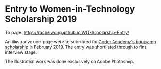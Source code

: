 # Entry to Women-in-Technology Scholarship 2019

To page: 
https://rachelwong.github.io/WIT-Scholarship-Entry/

An illustrative one-page website submitted for [Coder Academy's bootcamp scholarship](https://coderacademy.edu.au/coding-courses/coding-bootcamps/fast-track/women-in-tech-scholarship) in February 2019. The entry was shortlisted through to final interview stage. 

The illustration work was done exclusively on Adobe Photoshop. 
